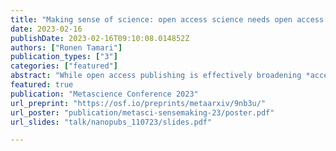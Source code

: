 ```yaml
---
title: "Making sense of science: open access science needs open access to scholarly sensemaking data"
date: 2023-02-16
publishDate: 2023-02-16T09:10:08.014852Z
authors: ["Ronen Tamari"]
publication_types: ["3"]
categories: ["featured"]
abstract: "While open access publishing is effectively broadening *access* to scientific research, the problem of *making sense* of the volumes of new information being published remains at large. Traditional curation methods like peer-reviewed journals are failing to keep pace, resulting in unprecedented information overload and knowledge fragmentation. We contend that making sense of science requires open access to diverse sources of scholarly sensemaking data. Sensemaking data are the digital traces of sensemaking processes, including explicit annotations (tags, votes, ratings) and commentary made by researchers, as well implicit behavioral data generated through app usage (reference managers, etc). Crucially, sensemaking data is currently scattered and siloed across a multitude of apps and formats, and increasingly enclosed by platforms for profit. We propose Open Source Sensemaking, an interoperable and decentralized annotation network, enabling researchers to record, own and share their sensemaking data, thus contributing to collective sensemaking while remaining resilient to platform capture."
featured: true
publication: "Metascience Conference 2023"
url_preprint: "https://osf.io/preprints/metaarxiv/9nb3u/"
url_poster: "publication/metasci-sensemaking-23/poster.pdf"
url_slides: "talk/nanopubs_110723/slides.pdf"

---
```

